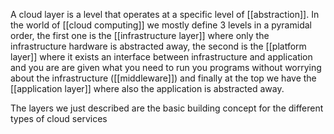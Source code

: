 A cloud layer is a level that operates at a specific level of [[abstraction]]. In the world of [[cloud computing]] we mostly define 3 levels in a pyramidal order, the first one is the [[infrastructure layer]] where only the infrastructure hardware is abstracted away, the second is the [[platform layer]] where it exists an interface between infrastructure and application and you are are given what you need to run you programs without worrying about the infrastructure ([[middleware]]) and finally at the top we have the [[application layer]] where also the application is abstracted away.

The layers we just described are the basic building concept for the different types of cloud services